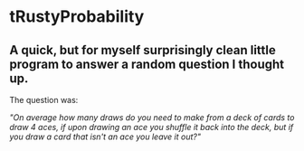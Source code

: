 # tRustyProbability

A quick, but for myself surprisingly clean little program to answer a random question I thought up.
----------------------------------------------------------------------------------------------------
The question was:

*"On average how many draws do you need to make from a deck of cards to draw 4 aces, if upon drawing an ace you shuffle it back into the deck, but if you draw a card that isn't an ace you leave it out?"*
